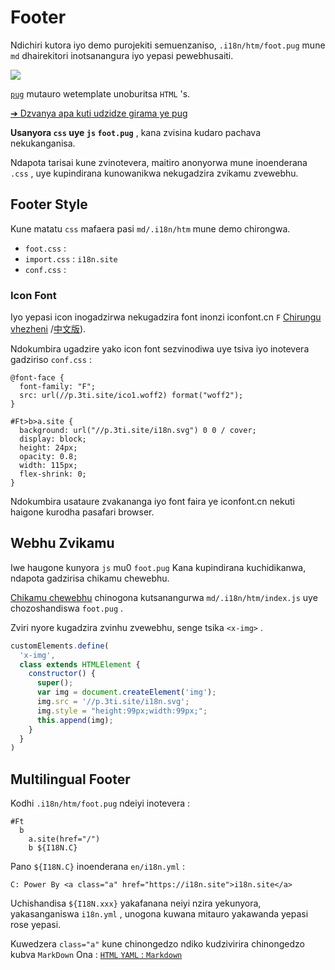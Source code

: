 # Footer

Ndichiri kutora iyo demo purojekiti semuenzaniso, `.i18n/htm/foot.pug` mune `md` dhairekitori inotsanangura iyo yepasi pewebhusaiti.

![](https://p.3ti.site/1721286077.avif)

[`pug`](https://pugjs.org) mutauro wetemplate unoburitsa `HTML` 's.

[➔ Dzvanya apa kuti udzidze girama ye pug](https://pugjs.org)

**Usanyora `css` uye `js` `foot.pug`** , kana zvisina kudaro pachava nekukanganisa.

Ndapota tarisai kune zvinotevera, maitiro anonyorwa mune inoenderana `.css` , uye kupindirana kunowanikwa nekugadzira zvikamu zvewebhu.

## Footer Style

Kune matatu `css` mafaera pasi `md/.i18n/htm` mune demo chirongwa.

* `foot.css` :
* `import.css` : `i18n.site`
* `conf.css` :

### Icon Font

Iyo yepasi icon inogadzirwa nekugadzira font inonzi iconfont.cn `F` [Chirungu vhezheni](https://www.iconfont.cn/?lang=en-us) /[中文版](https://www.iconfont.cn/?lang=zh)).

Ndokumbira ugadzire yako icon font sezvinodiwa uye tsiva iyo inotevera gadziriso `conf.css` :

```
@font-face {
  font-family: "F";
  src: url(//p.3ti.site/ico1.woff2) format("woff2");
}

#Ft>b>a.site {
  background: url("//p.3ti.site/i18n.svg") 0 0 / cover;
  display: block;
  height: 24px;
  opacity: 0.8;
  width: 115px;
  flex-shrink: 0;
}
```

Ndokumbira usataure zvakananga iyo font faira ye iconfont.cn nekuti haigone kurodha pasafari browser.

## Webhu Zvikamu

Iwe haugone kunyora `js` mu0 `foot.pug` Kana kupindirana kuchidikanwa, ndapota gadzirisa chikamu chewebhu.

[Chikamu chewebhu](https://www.freecodecamp.org/news/build-your-first-web-component/) chinogona kutsanangurwa `md/.i18n/htm/index.js` uye chozoshandiswa `foot.pug` .

Zviri nyore kugadzira zvinhu zvewebhu, senge tsika `<x-img>` .

```js
customElements.define(
  'x-img',
  class extends HTMLElement {
    constructor() {
      super();
      var img = document.createElement('img');
      img.src = '//p.3ti.site/i18n.svg';
      img.style = "height:99px;width:99px;";
      this.append(img);
    }
  }
)
```

## Multilingual Footer

Kodhi `.i18n/htm/foot.pug` ndeiyi inotevera :

```
#Ft
  b
    a.site(href="/")
    b ${I18N.C}
```

Pano `${I18N.C}` inoenderana `en/i18n.yml` :

```
C: Power By <a class="a" href="https://i18n.site">i18n.site</a>
```

Uchishandisa `${I18N.xxx}` yakafanana neiyi nzira yekunyora, yakasanganiswa `i18n.yml` , unogona kuwana mitauro yakawanda yepasi rose yepasi.

Kuwedzera `class="a"` kune chinongedzo ndiko kudzivirira chinongedzo kubva `MarkDown` Ona :
 [`HTML` `YAML` : `Markdown`](/i18/qa#H2)